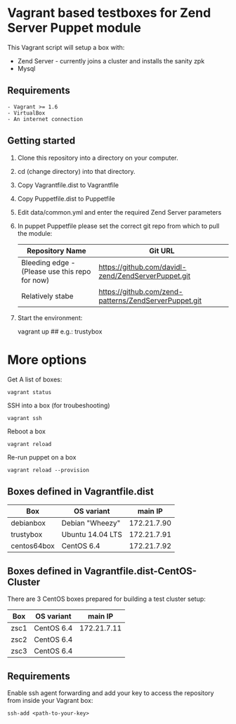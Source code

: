 Vagrant based testboxes for Zend Server Puppet module
=====================================================

This Vagrant script will setup a box with:
 - Zend Server - currently joins a cluster and installs the sanity zpk
 - Mysql


Requirements
------------

    - Vagrant >= 1.6
    - VirtualBox
    - An internet connection


Getting started
---------------

1. Clone this repository into a directory on your computer.
2. cd (change directory) into that directory. 
3. Copy Vagrantfile.dist to Vagrantfile
4. Copy Puppetfile.dist to Puppetfile 
5. Edit data/common.yml and enter the required Zend Server parameters
6. In puppet Puppetfile please set the correct git repo from which to pull the module:

    | Repository Name   | Git URL|
    |-------------------|--------|
    | Bleeding edge - (Please use this repo for now) | https://github.com/davidl-zend/ZendServerPuppet.git |
    | Relatively stabe | https://github.com/zend-patterns/ZendServerPuppet.git|

7. Start the environment:

    vagrant up <boxname> ## e.g.: trustybox


# More options
Get A list of boxes:

    vagrant status

SSH into a box (for troubeshooting)

    vagrant ssh
    
Reboot a box
    
    vagrant reload
    
Re-run puppet on a box
    
    vagrant reload --provision

Boxes defined in Vagrantfile.dist
---------------------------------

| Box         | OS variant       | main IP       |
|-------------|------------------|---------------|
| debianbox   | Debian "Wheezy"  | 172.21.7.90   |
| trustybox   | Ubuntu 14.04 LTS | 172.21.7.91   |
| centos64box | CentOS 6.4       | 172.21.7.92   |

Boxes defined in Vagrantfile.dist-CentOS-Cluster
------------------------------------------------

There are 3 CentOS boxes prepared for building a test cluster setup:

| Box         | OS variant       | main IP       |
|-------------|------------------|---------------|
| zsc1        | CentOS 6.4       | 172.21.7.11   |
| zsc2        | CentOS 6.4       |    |
| zsc3        | CentOS 6.4       |    |

Requirements
------------

Enable ssh agent forwarding and add your key to access the repository from inside your Vagrant box:

    ssh-add <path-to-your-key>


